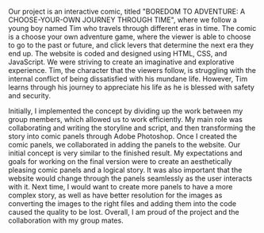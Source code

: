 Our project is an interactive comic, titled "BOREDOM TO ADVENTURE: A CHOOSE-YOUR-OWN JOURNEY THROUGH TIME", where we follow a young boy named Tim who travels through different eras in time. The comic is a choose your own adventure game, where the viewer is able to choose to go to the past or future, and click levers that determine the next era they end up. The website is coded and designed using HTML, CSS, and JavaScript. We were striving to create an imaginative and explorative experience. Tim, the character that the viewers follow, is struggling with the internal conflict of being dissatisfied with his mundane life. However, Tim learns through his journey to appreciate his life as he is blessed with safety and security. 

Initially, I implemented the concept by dividing up the work between my group members, which allowed us to work efficiently. My main role was collaborating and writing the storyline and script, and then transforming the story into comic panels through Adobe Photoshop. Once I created the comic panels, we collaborated in adding the panels to the website. Our initial concept is very similar to the finished result. My expectations and goals for working on the final version were to create an aesthetically pleasing comic panels and a logical story. It was also important that the website would change through the panels seamlessly as the user interacts with it. Next time, I would want to create more panels to have a more complex story, as well as have better resolution for the images as converting the images to the right files and adding them into the code caused the quality to be lost. Overall, I am proud of the project and the collaboration with my group mates. 
